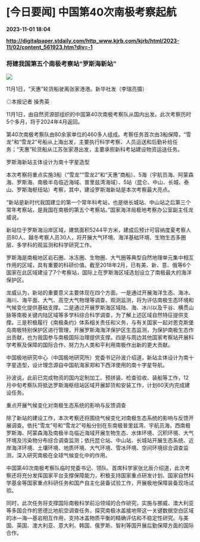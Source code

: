 # [今日要闻] 中国第40次南极考察起航

**2023-11-01 18:04**

**http://digitalpaper.stdaily.com/http_www.kjrb.com/kjrb/html/2023-11/02/content_561923.htm?div=-1**

### 将建我国第五个南极考察站“罗斯海新站”

![](http://digitalpaper.stdaily.com/http_www.kjrb.com/kjrb/images/2023-11/02/01/3575940_zhangjy_1698850089296_b.jpg)

11月1日，“天惠”轮货船驶离张家港港。新华社发（李瑞亮摄）

 ◎本报记者 操秀英

 11月1日，由自然资源部组织的中国第40次南极考察队从国内出发。此次考察历时5个多月，将于2024年4月返回。

 第40次南极考察队由80余家单位的460多人组成。考察任务首次由3船保障，“雪龙”和“雪龙2”号船从上海出发，主要执行科学考察、人员运送和后勤补给任务；“天惠”轮货船从江苏张家港出发，主要承担新科考站建设物资运送任务。

 罗斯海新站主体设计为南十字星造型

 本次考察将重点实施3船（“雪龙”“雪龙2”和“天惠”商船）、5海（宇航员海、阿蒙森海、罗斯海、南极半岛临近海域、普里兹湾海域）、5站（昆仑、中山、长城、泰山、罗斯海枢纽站）考察，其中，建设罗斯海新站是本次考察最大亮点。

 “新站是新时代我国建立的第一个常年科考站，也是继长城站、中山站之后第三个常年考察站，是我国在南极的第五个考察站。”国家海洋局极地考察办公室副主任龙威说。

 新站位于罗斯海沿岸区域，建筑面积5244平方米，建成后预计可容纳度夏考察人员80人、越冬考察人员30人，将开展大气环境、海洋基础环境、生物生态多圈层、多学科的观监测和科学研究工作。

 罗斯海是南极地区岩石圈、冰冻圈、生物圈、大气圈等典型自然地理单元集中相互作用的区域，具有重要的科研价值。截至2018年2月，已有美、新、意、俄等6个国家在此区域建设了7个考察站，国际上在罗斯海区域选划设立了南极最大的海洋保护区。

 龙威认为，新站的重要意义主要体现在四个方面。一是通过开展海洋生态、海冰、海川、海平面、大气、高空大气物理等调查、观测监测，将为评估南极生态环境和气候变化提供基础支撑。二是通过开展罗斯海区域陆、海、冰川以及干谷、横贯山脉等南极关键内陆区域等多学科综合科学调查，为了解上述区域自然特征提供支撑。三是积极履行《南极条约》体系相关责任和义务，与有关国家一起对恩克斯堡岛南极特别保护区进行管理，开展罗斯海海洋保护区生态监测，为保护南极生态作出贡献，也为我国参与南极国际治理提供支撑。四是与周边其他国家考察站开展科学考察及保障的国际合作，努力为人类和平利用南极作出新的更大贡献。

 中国极地研究中心（中国极地研究所）党委书记孙波介绍道，新站主体设计为南十字星造型，设计理念源自中国航海家郑和下西洋使用的南十字星导航。

 孙波说，此前已完成物资的国内定制加工、预拼装、检查验收、装船等工作，12月中旬考察队将抵达罗斯海枢纽站区域开展卸货和安装工作，计划60天内完成建设任务。

 重点开展气候变化对南极生态系统的影响与反馈调查

 除了新站的建设工作，本次考察还将围绕气候变化对南极生态系统的影响与反馈开展调查。依托“雪龙”号和“雪龙2”号船分别在东南极普里兹湾、宇航员海，西南极罗斯海、阿蒙森海及南极半岛临近海域开展生物生态、水体环境、沉积环境、大气环境及污染物分布综合调查监测；依托昆仑站、中山站、长城站开展生态系统、近岸海洋环境、土壤环境、地质环境、大气环境、雪冰环境、空间环境综合调查监测，深入研究南极在全球气候变化中的作用。

 中国第40次南极考察队临时党委书记、领队、首席科学家张北辰介绍道，此次考察还将充分发挥国家平台支撑保障能力，积极支持国家重点研发计划、国家自然科学基金等国家重点科研任务和国产自主化装备试验工作，开展极地保障装备现场试验。

 同时，此次任务将支撑国际南极科学前沿领域的合作研究，实施与挪威、澳大利亚等多国合作的恩德比地航空调查任务，探究南极冰盖接地带这一关键数据空白区域的冰—海—基岩相互作用，支持冰盖物质平衡的精确评估和不稳定性研究。与美国、英国、澳大利亚、意大利、韩国、俄罗斯、智利等国开展后勤保障方面的国际合作。
